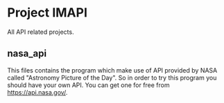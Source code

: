 # Project IMAPI
All API related projects.

## nasa_api
This files contains the program which make use of API provided by NASA called "Astronomy Picture of the Day".
So in order to try this program you should have your own API. You can get one for free from https://api.nasa.gov/.
